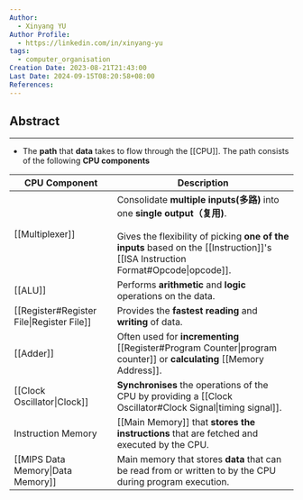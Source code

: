 ```yaml
---
Author:
  - Xinyang YU
Author Profile:
  - https://linkedin.com/in/xinyang-yu
tags:
  - computer_organisation
Creation Date: 2023-08-21T21:43:00
Last Date: 2024-09-15T08:20:58+08:00
References: 
---
```

## Abstract
---
- The **path** that **data** takes to flow through the [[CPU]]. The path consists of the following **CPU components**


| CPU Component                             | Description                                                                                                                                                                                                 |
| ----------------------------------------- | ----------------------------------------------------------------------------------------------------------------------------------------------------------------------------------------------------------- |
| [[Multiplexer]]                           | Consolidate **multiple inputs(多路)** into one **single output（复用)**.<br><br>Gives the flexibility of picking **one of the inputs** based on the [[Instruction]]'s [[ISA Instruction Format#Opcode\|opcode]]. |
| [[ALU]]                                   | Performs **arithmetic** and **logic** operations on the data.                                                                                                                                               |
| [[Register#Register File\|Register File]] | Provides the **fastest reading** and **writing** of data.                                                                                                                                                   |
| [[Adder]]                                 | Often used for **incrementing** [[Register#Program Counter\|program counter]] or **calculating** [[Memory Address]].                                                                                        |
| [[Clock Oscillator\|Clock]]               | **Synchronises** the operations of the CPU by providing a [[Clock Oscillator#Clock Signal\|timing signal]].                                                                                                 |
| Instruction Memory                        | [[Main Memory]] that **stores the instructions** that are fetched and executed by the CPU.                                                                                                                  |
| [[MIPS Data Memory\|Data Memory]]         | Main memory that stores **data** that can be read from or written to by the CPU during program execution.                                                                                                   |
